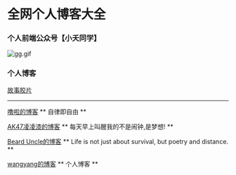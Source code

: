 # 全网个人博客大全
### 个人前端公众号【小夭同学】
![gg.gif](http://blogimg.lieme.cn/FsaWonzTLc3IJVZgYDrjHdVEj3HR)

### 个人博客
[故事胶片](https://toc.lieme.cn)

---

[噜啦的博客](https://lula.fun/) ** 自律即自由 **

[AK47凌凌漆的博客](https://www.ak47007.cn) ** 每天早上叫醒我的不是闹钟,是梦想! **

[Beard Uncle的博客](https://blog.ihe.ink/) ** Life is not just about survival, but poetry and distance. **

[wangyang的博客](https://www.wangyang.ltd) ** 个人博客 **